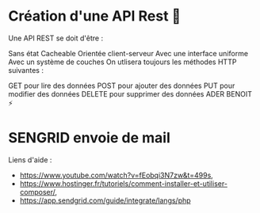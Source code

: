 # Création d'une API Rest 🕋
Une API REST se doit d'être :

Sans état
Cacheable
Orientée client-serveur
Avec une interface uniforme
Avec un système de couches
On utlisera toujours les méthodes HTTP suivantes :

GET pour lire des données
POST pour ajouter des données
PUT pour modifier des données
DELETE pour supprimer des données
ADER BENOIT ⚡

# SENGRID envoie de mail

Liens d'aide :

  - https://www.youtube.com/watch?v=fEobqi3N7zw&t=499s,
  - https://www.hostinger.fr/tutoriels/comment-installer-et-utiliser-composer/,
  - https://app.sendgrid.com/guide/integrate/langs/php
